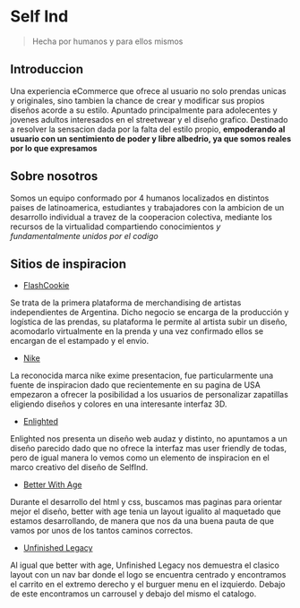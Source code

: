 # **Self Ind**
> Hecha por humanos y para ellos mismos

## Introduccion
Una experiencia eCommerce que ofrece al usuario no solo prendas unicas y originales, sino tambien la chance de crear y modificar sus propios diseños acorde a su estilo.
Apuntado principalmente para adolecentes y jovenes adultos interesados en el streetwear y el diseño grafico.
Destinado a resolver la sensacion dada por la falta del estilo propio, **empoderando al usuario con un sentimiento de poder y libre albedrio, ya que somos reales por lo que expresamos**

## Sobre nosotros
Somos un equipo conformado por 4 humanos localizados en distintos paises de latinoamerica, estudiantes y trabajadores con la ambicion de un desarrollo individual a travez de la cooperacion colectiva, mediante los recursos de la virtualidad compartiendo conocimientos *y fundamentalmente unidos por el codigo*  

## Sitios de inspiracion

* [FlashCookie](https://flashcookie.com)

Se trata de la primera plataforma de merchandising de artistas independientes de Argentina. Dicho negocio se encarga de la producción y logística de las prendas, su plataforma le permite al artista subir un diseño, acomodarlo virtualmente en la prenda y una vez confirmado ellos se encargan de el estampado y el envio.
* [Nike](https://nike.com) 

La reconocida marca nike exime presentacion, fue particularmente una fuente de inspiracion dado que recientemente en su pagina de USA empezaron a ofrecer la posibilidad a los usuarios de personalizar zapatillas eligiendo diseños y colores en una interesante interfaz 3D.
* [Enlighted](https://www.enlighted.com.ar/)

Enlighted nos presenta un diseño web audaz y distinto, no apuntamos a un diseño parecido dado que no ofrece la interfaz mas user friendly de todas, pero de igual manera lo vemos como un elemento de inspiracion en el marco creativo del diseño de SelfInd.
* [Better With Age](https://betterwithage.co/)

Durante el desarrollo del html y css, buscamos mas paginas para orientar mejor el diseño, better with age tenia un layout igualito al maquetado que estamos desarrollando, de manera que nos da una buena pauta de que vamos por unos de los tantos caminos correctos.
* [Unfinished Legacy](https://unfinishedlegacy.co/)

Al igual que better with age, Unfinished Legacy nos demuestra el clasico layout con un nav bar donde el logo se encuentra centrado y encontramos el carrito en el extremo derecho y el burguer menu en el izquierdo. Debajo de este encontramos un carrousel y debajo del mismo el catalogo.
